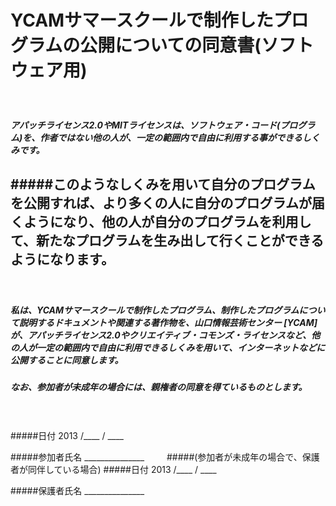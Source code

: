 # YCAMサマースクールで制作したプログラムの公開についての同意書(ソフトウェア用)
　
##### アパッチライセンス2.0やMITライセンスは、ソフトウェア・コード(プログラム)を、作者ではない他の人が、一定の範囲内で自由に利用する事ができるしくみです。

#####このようなしくみを用いて自分のプログラムを公開すれば、より多くの人に自分のプログラムが届くようになり、他の人が自分のプログラムを利用して、新たなプログラムを生み出して行くことができるようになります。
　
----
　
　
##### 私は、YCAMサマースクールで制作したプログラム、制作したプログラムについて説明するドキュメントや関連する著作物を、山口情報芸術センター [YCAM]が、アパッチライセンス2.0やクリエイティブ・コモンズ・ライセンスなど、他の人が一定の範囲内で自由に利用できるしくみを用いて、インターネットなどに公開することに同意します。  
##### なお、参加者が未成年の場合には、親権者の同意を得ているものとします。
　
　
　
　
　
　
　
　　　
　　
　　
　
　
　

#####日付 2013 /____ / ____

#####参加者氏名 _______________
　　
#####(参加者が未成年の場合で、保護者が同伴している場合)
#####日付 2013 /____ / ____

#####保護者氏名 _______________
　
